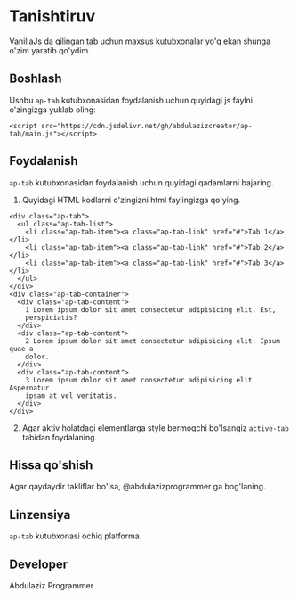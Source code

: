 # Tanishtiruv

VanillaJs da qilingan tab uchun maxsus kutubxonalar yo'q ekan shunga o'zim yaratib qo'ydim.

## Boshlash

Ushbu `ap-tab` kutubxonasidan foydalanish uchun quyidagi js faylni o'zingizga yuklab oling:

``` <script src="https://cdn.jsdelivr.net/gh/abdulazizcreator/ap-tab/main.js"></script> ```


## Foydalanish

`ap-tab` kutubxonasidan foydalanish uchun quyidagi qadamlarni bajaring.

1. Quyidagi HTML kodlarni o'zingizni html faylingizga qo'ying.

```
<div class="ap-tab">
  <ul class="ap-tab-list">
    <li class="ap-tab-item"><a class="ap-tab-link" href="#">Tab 1</a></li>
    <li class="ap-tab-item"><a class="ap-tab-link" href="#">Tab 2</a></li>
    <li class="ap-tab-item"><a class="ap-tab-link" href="#">Tab 3</a></li>
  </ul>
</div>
<div class="ap-tab-container">
  <div class="ap-tab-content">
    1 Lorem ipsum dolor sit amet consectetur adipisicing elit. Est,
    perspiciatis?
  </div>
  <div class="ap-tab-content">
    2 Lorem ipsum dolor sit amet consectetur adipisicing elit. Ipsum quae a
    dolor.
  </div>
  <div class="ap-tab-content">
    3 Lorem ipsum dolor sit amet consectetur adipisicing elit. Aspernatur
    ipsam at vel veritatis.
  </div>
</div>
```

2. Agar aktiv holatdagi elementlarga style bermoqchi bo'lsangiz `active-tab` tabidan foydalaning.

## Hissa qo'shish

Agar qaydaydir takliflar bo'lsa, @abdulazizprogrammer ga bog'laning.

## Linzensiya

`ap-tab` kutubxonasi ochiq platforma.

## Developer

Abdulaziz Programmer



